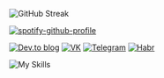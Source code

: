 ![GitHub Streak](https://streak-stats.demolab.com?user=arcxevodov&theme=android-dark&hide_border=true&date_format=j%20M%5B%20Y%5D&mode=weekly)

[![spotify-github-profile](https://spotify-github-profile.vercel.app/api/view?uid=31a6ofdrxh2crw75tmeysh4ze344&cover_image=false&theme=default&show_offline=false&background_color=000000)](https://spotify-github-profile.vercel.app/api/view?uid=31a6ofdrxh2crw75tmeysh4ze344&redirect=true)

[![Dev.to blog](https://img.shields.io/badge/dev.to-0A0A0A?style=for-the-badge&logo=dev.to&logoColor=white&color=black)](https://dev.to/arcxevodov)
[![VK](https://img.shields.io/badge/VK-003f5c?style=for-the-badge&color=black&logo=Vk&logoColor=white)](https://vk.com/dull.knives)
[![Telegram](https://img.shields.io/badge/Telegram-Chat?style=for-the-badge&color=black&logo=telegram&logoColor=white)](https://t.me/archevodov)
[![Habr](https://img.shields.io/badge/Habr-00345c?style=for-the-badge&color=black&logo=habr&logoColor=white)](https://habr.com/archevodov)

![My Skills](https://skillicons.dev/icons?i=js,ts,html,css,go,git,php,linux,figma&theme=light)
